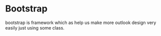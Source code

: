 # Bootstrap
bootstrap is framework which as help us make more outlook design very easily just using some class.

